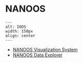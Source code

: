 # NANOOS

```{image} ../../images/NANOOS.png
---
alt: IOOS
width: 150px
align: center
---
```

- [NANOOS Visualization System](https://www.youtube.com/watch?v=MEVz0jOsqmI)
- [NANOOS Data Explorer](https://www.youtube.com/playlist?list=PLBvrtRArn5ffsBARjKsczvfxyYX1wGtFP)

